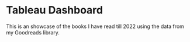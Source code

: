 # Tableau Dashboard

This is an showcase of the books I have read till 2022 using the data from my Goodreads library.
